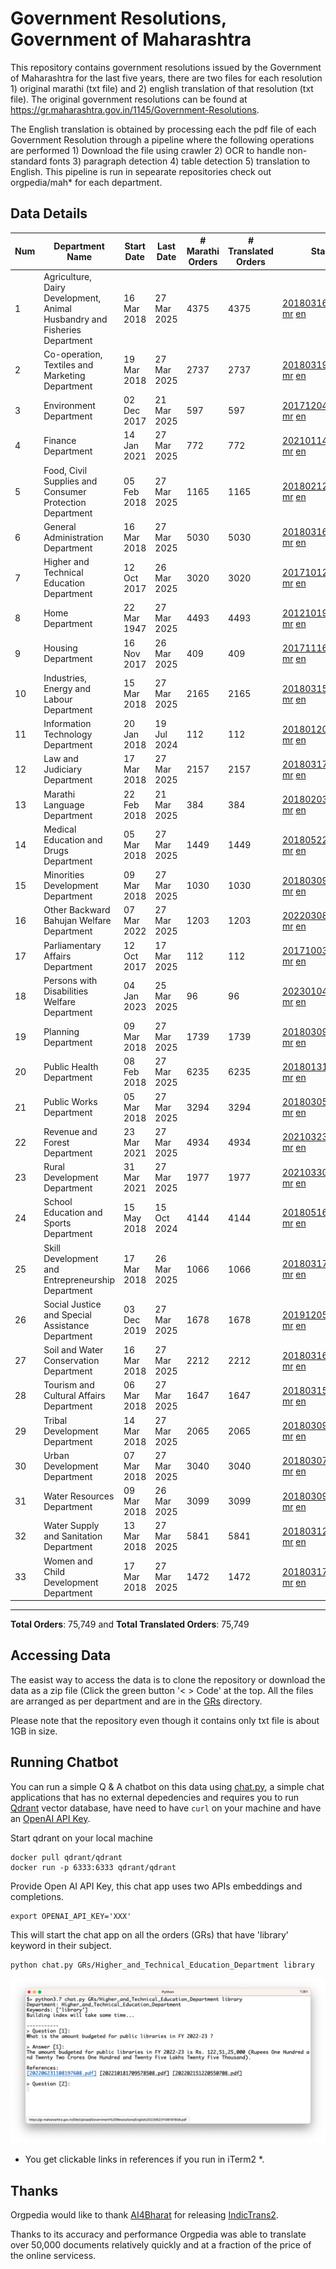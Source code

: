 # Government Resolutions, Government of Maharashtra

This repository contains government resolutions issued by the Government of Maharashtra for the last five years, there are two files for each resolution 1) original marathi (txt file) and 2) english translation of that resolution (txt file). The original government resolutions can be found at https://gr.maharashtra.gov.in/1145/Government-Resolutions.

The English translation is obtained by processing each the pdf file of each Government Resolution through a pipeline where the following operations are performed 1) Download the file using crawler 2) OCR to handle non-standard fonts 3) paragraph detection 4) table  detection 5) translation to English. This pipeline is run in sepearate repositories check out orgpedia/mah* for each department.


## Data Details

| Num | Department Name | Start Date | Last Date | # Marathi Orders | # Translated Orders | Starting Order | Last Order |
| --- | --------------- | ---------- | --------- | ---------------- | ------------------- | -------------- | ---------- |
| 1 | Agriculture, Dairy Development, Animal Husbandry and Fisheries Department | 16 Mar 2018 | 27 Mar 2025 | 4375 | 4375 | [201803161624182101.pdf](https://gr.maharashtra.gov.in/Site/Upload/Government%20Resolutions/English/201803161624182101.pdf) [mr](GRs/Agriculture,_Dairy_Development,_Animal_Husbandry_and_Fisheries_Department/201803161624182101.pdf.mr.txt) [en](GRs/Agriculture,_Dairy_Development,_Animal_Husbandry_and_Fisheries_Department/201803161624182101.pdf.en.txt) | [202503271936268201.pdf](https://gr.maharashtra.gov.in/Site/Upload/Government%20Resolutions/English/202503271936268201.pdf) [mr](GRs/Agriculture,_Dairy_Development,_Animal_Husbandry_and_Fisheries_Department/202503271936268201.pdf.mr.txt) [en](GRs/Agriculture,_Dairy_Development,_Animal_Husbandry_and_Fisheries_Department/202503271936268201.pdf.en.txt) |
| 2 | Co-operation, Textiles and Marketing Department | 19 Mar 2018 | 27 Mar 2025 | 2737 | 2737 | [201803191257576702.pdf](https://gr.maharashtra.gov.in/Site/Upload/Government%20Resolutions/English/201803191257576702.pdf) [mr](GRs/Co-operation,_Textiles_and_Marketing_Department/201803191257576702.pdf.mr.txt) [en](GRs/Co-operation,_Textiles_and_Marketing_Department/201803191257576702.pdf.en.txt) | [202503271847472202.pdf](https://gr.maharashtra.gov.in/Site/Upload/Government%20Resolutions/English/202503271847472202.pdf) [mr](GRs/Co-operation,_Textiles_and_Marketing_Department/202503271847472202.pdf.mr.txt) [en](GRs/Co-operation,_Textiles_and_Marketing_Department/202503271847472202.pdf.en.txt) |
| 3 | Environment Department | 02 Dec 2017 | 21 Mar 2025 | 597 | 597 | [201712041147216904.pdf](https://gr.maharashtra.gov.in/Site/Upload/Government%20Resolutions/English/201712041147216904.pdf) [mr](GRs/Environment_Department/201712041147216904.pdf.mr.txt) [en](GRs/Environment_Department/201712041147216904.pdf.en.txt) | [202503211254383604.pdf](https://gr.maharashtra.gov.in/Site/Upload/Government%20Resolutions/English/202503211254383604.......pdf) [mr](GRs/Environment_Department/202503211254383604.pdf.mr.txt) [en](GRs/Environment_Department/202503211254383604.pdf.en.txt) |
| 4 | Finance Department | 14 Jan 2021 | 27 Mar 2025 | 772 | 772 | [202101141237329905.pdf](https://gr.maharashtra.gov.in/Site/Upload/Government%20Resolutions/English/202101141237329905.pdf) [mr](GRs/Finance_Department/202101141237329905.pdf.mr.txt) [en](GRs/Finance_Department/202101141237329905.pdf.en.txt) | [202503271601233605.pdf](https://gr.maharashtra.gov.in/Site/Upload/Government%20Resolutions/English/202503271601233605.pdf) [mr](GRs/Finance_Department/202503271601233605.pdf.mr.txt) [en](GRs/Finance_Department/202503271601233605.pdf.en.txt) |
| 5 | Food, Civil Supplies and Consumer Protection Department | 05 Feb 2018 | 27 Mar 2025 | 1165 | 1165 | [201802121244545806.pdf](https://gr.maharashtra.gov.in/Site/Upload/Government%20Resolutions/English/201802121244545806.pdf) [mr](GRs/Food,_Civil_Supplies_and_Consumer_Protection_Department/201802121244545806.pdf.mr.txt) [en](GRs/Food,_Civil_Supplies_and_Consumer_Protection_Department/201802121244545806.pdf.en.txt) | [202503271507476406.pdf](https://gr.maharashtra.gov.in/Site/Upload/Government%20Resolutions/English/202503271507476406.pdf) [mr](GRs/Food,_Civil_Supplies_and_Consumer_Protection_Department/202503271507476406.pdf.mr.txt) [en](GRs/Food,_Civil_Supplies_and_Consumer_Protection_Department/202503271507476406.pdf.en.txt) |
| 6 | General Administration Department | 16 Mar 2018 | 27 Mar 2025 | 5030 | 5030 | [201803161224022707.pdf](https://gr.maharashtra.gov.in/Site/Upload/Government%20Resolutions/English/201803161224022707.pdf) [mr](GRs/General_Administration_Department/201803161224022707.pdf.mr.txt) [en](GRs/General_Administration_Department/201803161224022707.pdf.en.txt) | [202503271831184007.pdf](https://gr.maharashtra.gov.in/Site/Upload/Government%20Resolutions/English/202503271831184007.pdf) [mr](GRs/General_Administration_Department/202503271831184007.pdf.mr.txt) [en](GRs/General_Administration_Department/202503271831184007.pdf.en.txt) |
| 7 | Higher and Technical Education Department | 12 Oct 2017 | 26 Mar 2025 | 3020 | 3020 | [201710121514029708.pdf](https://gr.maharashtra.gov.in/Site/Upload/Government%20Resolutions/English/201710121514029708.pdf) [mr](GRs/Higher_and_Technical_Education_Department/201710121514029708.pdf.mr.txt) [en](GRs/Higher_and_Technical_Education_Department/201710121514029708.pdf.en.txt) | [202503261239313308.pdf](https://gr.maharashtra.gov.in/Site/Upload/Government%20Resolutions/English/202503261239313308.pdf) [mr](GRs/Higher_and_Technical_Education_Department/202503261239313308.pdf.mr.txt) [en](GRs/Higher_and_Technical_Education_Department/202503261239313308.pdf.en.txt) |
| 8 | Home Department | 22 Mar 1947 | 27 Mar 2025 | 4493 | 4493 | [201210191648552129.pdf](https://gr.maharashtra.gov.in/Site/Upload/Government%20Resolutions/English/201210191648552129.pdf) [mr](GRs/Home_Department/201210191648552129.pdf.mr.txt) [en](GRs/Home_Department/201210191648552129.pdf.en.txt) | [202503271835513729.pdf](https://gr.maharashtra.gov.in/Site/Upload/Government%20Resolutions/English/202503271835513729.pdf) [mr](GRs/Home_Department/202503271835513729.pdf.mr.txt) [en](GRs/Home_Department/202503271835513729.pdf.en.txt) |
| 9 | Housing Department | 16 Nov 2017 | 26 Mar 2025 | 409 | 409 | [201711161447076609.pdf](https://gr.maharashtra.gov.in/Site/Upload/Government%20Resolutions/English/201711161447076609.pdf) [mr](GRs/Housing_Department/201711161447076609.pdf.mr.txt) [en](GRs/Housing_Department/201711161447076609.pdf.en.txt) | [202503261616578909.pdf](https://gr.maharashtra.gov.in/Site/Upload/Government%20Resolutions/English/202503261616578909.pdf) [mr](GRs/Housing_Department/202503261616578909.pdf.mr.txt) [en](GRs/Housing_Department/202503261616578909.pdf.en.txt) |
| 10 | Industries, Energy and Labour Department | 15 Mar 2018 | 27 Mar 2025 | 2165 | 2165 | [201803151204055010.pdf](https://gr.maharashtra.gov.in/Site/Upload/Government%20Resolutions/English/201803151204055010.pdf) [mr](GRs/Industries,_Energy_and_Labour_Department/201803151204055010.pdf.mr.txt) [en](GRs/Industries,_Energy_and_Labour_Department/201803151204055010.pdf.en.txt) | [202503271807511710.pdf](https://gr.maharashtra.gov.in/Site/Upload/Government%20Resolutions/English/202503271807511710.pdf) [mr](GRs/Industries,_Energy_and_Labour_Department/202503271807511710.pdf.mr.txt) [en](GRs/Industries,_Energy_and_Labour_Department/202503271807511710.pdf.en.txt) |
| 11 | Information Technology Department | 20 Jan 2018 | 19 Jul 2024 | 112 | 112 | [201801201843024511.pdf](https://gr.maharashtra.gov.in/Site/Upload/Government%20Resolutions/English/201801201843024511.pdf) [mr](GRs/Information_Technology_Department/201801201843024511.pdf.mr.txt) [en](GRs/Information_Technology_Department/201801201843024511.pdf.en.txt) | [202407191742379111.pdf](https://gr.maharashtra.gov.in/Site/Upload/Government%20Resolutions/English/202407191742379111.pdf) [mr](GRs/Information_Technology_Department/202407191742379111.pdf.mr.txt) [en](GRs/Information_Technology_Department/202407191742379111.pdf.en.txt) |
| 12 | Law and Judiciary Department | 17 Mar 2018 | 27 Mar 2025 | 2157 | 2157 | [201803171129290212.pdf](https://gr.maharashtra.gov.in/Site/Upload/Government%20Resolutions/English/201803171129290212.pdf) [mr](GRs/Law_and_Judiciary_Department/201803171129290212.pdf.mr.txt) [en](GRs/Law_and_Judiciary_Department/201803171129290212.pdf.en.txt) | [202503271230231212.pdf](https://gr.maharashtra.gov.in/Site/Upload/Government%20Resolutions/English/202503271230231212.pdf) [mr](GRs/Law_and_Judiciary_Department/202503271230231212.pdf.mr.txt) [en](GRs/Law_and_Judiciary_Department/202503271230231212.pdf.en.txt) |
| 13 | Marathi Language Department | 22 Feb 2018 | 21 Mar 2025 | 384 | 384 | [201802031549154233.pdf](https://gr.maharashtra.gov.in/Site/Upload/Government%20Resolutions/English/201802031549154233.pdf) [mr](GRs/Marathi_Language_Department/201802031549154233.pdf.mr.txt) [en](GRs/Marathi_Language_Department/201802031549154233.pdf.en.txt) | [202503211701294433.pdf](https://gr.maharashtra.gov.in/Site/Upload/Government%20Resolutions/English/202503211701294433.pdf) [mr](GRs/Marathi_Language_Department/202503211701294433.pdf.mr.txt) [en](GRs/Marathi_Language_Department/202503211701294433.pdf.en.txt) |
| 14 | Medical Education and Drugs Department | 05 Mar 2018 | 27 Mar 2025 | 1449 | 1449 | [201805221424292513.pdf](https://gr.maharashtra.gov.in/Site/Upload/Government%20Resolutions/English/201805221424292513.pdf) [mr](GRs/Medical_Education_and_Drugs_Department/201805221424292513.pdf.mr.txt) [en](GRs/Medical_Education_and_Drugs_Department/201805221424292513.pdf.en.txt) | [202503271545294113.pdf](https://gr.maharashtra.gov.in/Site/Upload/Government%20Resolutions/English/202503271545294113.pdf) [mr](GRs/Medical_Education_and_Drugs_Department/202503271545294113.pdf.mr.txt) [en](GRs/Medical_Education_and_Drugs_Department/202503271545294113.pdf.en.txt) |
| 15 | Minorities Development Department | 09 Mar 2018 | 27 Mar 2025 | 1030 | 1030 | [201803091218355314.pdf](https://gr.maharashtra.gov.in/Site/Upload/Government%20Resolutions/English/201803091218355314.pdf) [mr](GRs/Minorities_Development_Department/201803091218355314.pdf.mr.txt) [en](GRs/Minorities_Development_Department/201803091218355314.pdf.en.txt) | [202503271734272214.pdf](https://gr.maharashtra.gov.in/Site/Upload/Government%20Resolutions/English/202503271734272214.pdf) [mr](GRs/Minorities_Development_Department/202503271734272214.pdf.mr.txt) [en](GRs/Minorities_Development_Department/202503271734272214.pdf.en.txt) |
| 16 | Other Backward Bahujan Welfare Department | 07 Mar 2022 | 27 Mar 2025 | 1203 | 1203 | [202203081752439334.pdf](https://gr.maharashtra.gov.in/Site/Upload/Government%20Resolutions/English/202203081752439334.pdf) [mr](GRs/Other_Backward_Bahujan_Welfare_Department/202203081752439334.pdf.mr.txt) [en](GRs/Other_Backward_Bahujan_Welfare_Department/202203081752439334.pdf.en.txt) | [202503271823528834.pdf](https://gr.maharashtra.gov.in/Site/Upload/Government%20Resolutions/English/202503271823528834.pdf) [mr](GRs/Other_Backward_Bahujan_Welfare_Department/202503271823528834.pdf.mr.txt) [en](GRs/Other_Backward_Bahujan_Welfare_Department/202503271823528834.pdf.en.txt) |
| 17 | Parliamentary Affairs Department | 12 Oct 2017 | 17 Mar 2025 | 112 | 112 | [201710031642378615.pdf](https://gr.maharashtra.gov.in/Site/Upload/Government%20Resolutions/English/201710031642378615.pdf) [mr](GRs/Parliamentary_Affairs_Department/201710031642378615.pdf.mr.txt) [en](GRs/Parliamentary_Affairs_Department/201710031642378615.pdf.en.txt) | [202503171104518215.pdf](https://gr.maharashtra.gov.in/Site/Upload/Government%20Resolutions/English/202503171104518215.pdf) [mr](GRs/Parliamentary_Affairs_Department/202503171104518215.pdf.mr.txt) [en](GRs/Parliamentary_Affairs_Department/202503171104518215.pdf.en.txt) |
| 18 | Persons with Disabilities Welfare Department | 04 Jan 2023 | 25 Mar 2025 | 96 | 96 | [202301041906309635.pdf](https://gr.maharashtra.gov.in/Site/Upload/Government%20Resolutions/English/202301041906309635.pdf) [mr](GRs/Persons_with_Disabilities_Welfare_Department/202301041906309635.pdf.mr.txt) [en](GRs/Persons_with_Disabilities_Welfare_Department/202301041906309635.pdf.en.txt) | [202503251437376335.pdf](https://gr.maharashtra.gov.in/Site/Upload/Government%20Resolutions/English/202503251437376335.pdf) [mr](GRs/Persons_with_Disabilities_Welfare_Department/202503251437376335.pdf.mr.txt) [en](GRs/Persons_with_Disabilities_Welfare_Department/202503251437376335.pdf.en.txt) |
| 19 | Planning Department | 09 Mar 2018 | 27 Mar 2025 | 1739 | 1739 | [201803091441032716.pdf](https://gr.maharashtra.gov.in/Site/Upload/Government%20Resolutions/English/201803091441032716.pdf) [mr](GRs/Planning_Department/201803091441032716.pdf.mr.txt) [en](GRs/Planning_Department/201803091441032716.pdf.en.txt) | [202503271815551216.pdf](https://gr.maharashtra.gov.in/Site/Upload/Government%20Resolutions/English/202503271815551216.pdf) [mr](GRs/Planning_Department/202503271815551216.pdf.mr.txt) [en](GRs/Planning_Department/202503271815551216.pdf.en.txt) |
| 20 | Public Health Department | 08 Feb 2018 | 27 Mar 2025 | 6235 | 6235 | [201801311722275417.pdf](https://gr.maharashtra.gov.in/Site/Upload/Government%20Resolutions/English/201801311722275417.pdf) [mr](GRs/Public_Health_Department/201801311722275417.pdf.mr.txt) [en](GRs/Public_Health_Department/201801311722275417.pdf.en.txt) | [202503271443342817.pdf](https://gr.maharashtra.gov.in/Site/Upload/Government%20Resolutions/English/202503271443342817.pdf) [mr](GRs/Public_Health_Department/202503271443342817.pdf.mr.txt) [en](GRs/Public_Health_Department/202503271443342817.pdf.en.txt) |
| 21 | Public Works Department | 05 Mar 2018 | 27 Mar 2025 | 3294 | 3294 | [201803051515468118.pdf](https://gr.maharashtra.gov.in/Site/Upload/Government%20Resolutions/English/201803051515468118.pdf) [mr](GRs/Public_Works_Department/201803051515468118.pdf.mr.txt) [en](GRs/Public_Works_Department/201803051515468118.pdf.en.txt) | [202503271535046718.pdf](https://gr.maharashtra.gov.in/Site/Upload/Government%20Resolutions/English/202503271535046718.pdf) [mr](GRs/Public_Works_Department/202503271535046718.pdf.mr.txt) [en](GRs/Public_Works_Department/202503271535046718.pdf.en.txt) |
| 22 | Revenue and Forest Department | 23 Mar 2021 | 27 Mar 2025 | 4934 | 4934 | [202103231328393119.pdf](https://gr.maharashtra.gov.in/Site/Upload/Government%20Resolutions/English/202103231328393119.pdf) [mr](GRs/Revenue_and_Forest_Department/202103231328393119.pdf.mr.txt) [en](GRs/Revenue_and_Forest_Department/202103231328393119.pdf.en.txt) | [202503271933133819.pdf](https://gr.maharashtra.gov.in/Site/Upload/Government%20Resolutions/English/202503271933133819.pdf) [mr](GRs/Revenue_and_Forest_Department/202503271933133819.pdf.mr.txt) [en](GRs/Revenue_and_Forest_Department/202503271933133819.pdf.en.txt) |
| 23 | Rural Development Department | 31 Mar 2021 | 27 Mar 2025 | 1977 | 1977 | [202103301021181120.pdf](https://gr.maharashtra.gov.in/Site/Upload/Government%20Resolutions/English/202103301021181120.pdf) [mr](GRs/Rural_Development_Department/202103301021181120.pdf.mr.txt) [en](GRs/Rural_Development_Department/202103301021181120.pdf.en.txt) | [202503271942081220.pdf](https://gr.maharashtra.gov.in/Site/Upload/Government%20Resolutions/English/202503271942081220.pdf.pdf) [mr](GRs/Rural_Development_Department/202503271942081220.pdf.mr.txt) [en](GRs/Rural_Development_Department/202503271942081220.pdf.en.txt) |
| 24 | School Education and Sports Department | 15 May 2018 | 15 Oct 2024 | 4144 | 4144 | [201805161114241221.pdf](https://gr.maharashtra.gov.in/Site/Upload/Government%20Resolutions/English/201805161114241221.pdf) [mr](GRs/School_Education_and_Sports_Department/201805161114241221.pdf.mr.txt) [en](GRs/School_Education_and_Sports_Department/201805161114241221.pdf.en.txt) | [202410152127537021.pdf](https://gr.maharashtra.gov.in/Site/Upload/Government%20Resolutions/English/202410152127537021.pdf) [mr](GRs/School_Education_and_Sports_Department/202410152127537021.pdf.mr.txt) [en](GRs/School_Education_and_Sports_Department/202410152127537021.pdf.en.txt) |
| 25 | Skill Development and Entrepreneurship Department | 17 Mar 2018 | 26 Mar 2025 | 1066 | 1066 | [201803171322099003.pdf](https://gr.maharashtra.gov.in/Site/Upload/Government%20Resolutions/English/201803171322099003.pdf) [mr](GRs/Skill_Development_and_Entrepreneurship_Department/201803171322099003.pdf.mr.txt) [en](GRs/Skill_Development_and_Entrepreneurship_Department/201803171322099003.pdf.en.txt) | [202503261754003403.pdf](https://gr.maharashtra.gov.in/Site/Upload/Government%20Resolutions/English/202503261754003403.pdf) [mr](GRs/Skill_Development_and_Entrepreneurship_Department/202503261754003403.pdf.mr.txt) [en](GRs/Skill_Development_and_Entrepreneurship_Department/202503261754003403.pdf.en.txt) |
| 26 | Social Justice and Special Assistance Department | 03 Dec 2019 | 27 Mar 2025 | 1678 | 1678 | [201912051107011622.pdf](https://gr.maharashtra.gov.in/Site/Upload/Government%20Resolutions/English/201912051107011622.pdf) [mr](GRs/Social_Justice_and_Special_Assistance_Department/201912051107011622.pdf.mr.txt) [en](GRs/Social_Justice_and_Special_Assistance_Department/201912051107011622.pdf.en.txt) | [202503271550379422.pdf](https://gr.maharashtra.gov.in/Site/Upload/Government%20Resolutions/English/202503271550379422.pdf) [mr](GRs/Social_Justice_and_Special_Assistance_Department/202503271550379422.pdf.mr.txt) [en](GRs/Social_Justice_and_Special_Assistance_Department/202503271550379422.pdf.en.txt) |
| 27 | Soil and Water Conservation Department | 16 Mar 2018 | 27 Mar 2025 | 2212 | 2212 | [201803161247582426.pdf](https://gr.maharashtra.gov.in/Site/Upload/Government%20Resolutions/English/201803161247582426.pdf) [mr](GRs/Soil_and_Water_Conservation_Department/201803161247582426.pdf.mr.txt) [en](GRs/Soil_and_Water_Conservation_Department/201803161247582426.pdf.en.txt) | [202503271943325026.pdf](https://gr.maharashtra.gov.in/Site/Upload/Government%20Resolutions/English/202503271943325026.pdf) [mr](GRs/Soil_and_Water_Conservation_Department/202503271943325026.pdf.mr.txt) [en](GRs/Soil_and_Water_Conservation_Department/202503271943325026.pdf.en.txt) |
| 28 | Tourism and Cultural Affairs Department | 06 Mar 2018 | 27 Mar 2025 | 1647 | 1647 | [201803151055091823.pdf](https://gr.maharashtra.gov.in/Site/Upload/Government%20Resolutions/English/201803151055091823.pdf) [mr](GRs/Tourism_and_Cultural_Affairs_Department/201803151055091823.pdf.mr.txt) [en](GRs/Tourism_and_Cultural_Affairs_Department/201803151055091823.pdf.en.txt) | [202503271813433323.pdf](https://gr.maharashtra.gov.in/Site/Upload/Government%20Resolutions/English/202503271813433323.pdf) [mr](GRs/Tourism_and_Cultural_Affairs_Department/202503271813433323.pdf.mr.txt) [en](GRs/Tourism_and_Cultural_Affairs_Department/202503271813433323.pdf.en.txt) |
| 29 | Tribal Development Department | 14 Mar 2018 | 27 Mar 2025 | 2065 | 2065 | [201803091105184924.pdf](https://gr.maharashtra.gov.in/Site/Upload/Government%20Resolutions/English/201803091105184924.pdf) [mr](GRs/Tribal_Development_Department/201803091105184924.pdf.mr.txt) [en](GRs/Tribal_Development_Department/201803091105184924.pdf.en.txt) | [202503271457085924.pdf](https://gr.maharashtra.gov.in/Site/Upload/Government%20Resolutions/English/202503271457085924.pdf) [mr](GRs/Tribal_Development_Department/202503271457085924.pdf.mr.txt) [en](GRs/Tribal_Development_Department/202503271457085924.pdf.en.txt) |
| 30 | Urban Development Department | 07 Mar 2018 | 27 Mar 2025 | 3040 | 3040 | [201803071203178325.pdf](https://gr.maharashtra.gov.in/Site/Upload/Government%20Resolutions/English/201803071203178325.pdf) [mr](GRs/Urban_Development_Department/201803071203178325.pdf.mr.txt) [en](GRs/Urban_Development_Department/201803071203178325.pdf.en.txt) | [202503271631382825.pdf](https://gr.maharashtra.gov.in/Site/Upload/Government%20Resolutions/English/202503271631382825.pdf) [mr](GRs/Urban_Development_Department/202503271631382825.pdf.mr.txt) [en](GRs/Urban_Development_Department/202503271631382825.pdf.en.txt) |
| 31 | Water Resources Department | 09 Mar 2018 | 26 Mar 2025 | 3099 | 3099 | [201803091034435527.pdf](https://gr.maharashtra.gov.in/Site/Upload/Government%20Resolutions/English/201803091034435527.pdf) [mr](GRs/Water_Resources_Department/201803091034435527.pdf.mr.txt) [en](GRs/Water_Resources_Department/201803091034435527.pdf.en.txt) | [202503261511333127.pdf](https://gr.maharashtra.gov.in/Site/Upload/Government%20Resolutions/English/202503261511333127.pdf) [mr](GRs/Water_Resources_Department/202503261511333127.pdf.mr.txt) [en](GRs/Water_Resources_Department/202503261511333127.pdf.en.txt) |
| 32 | Water Supply and Sanitation Department | 13 Mar 2018 | 27 Mar 2025 | 5841 | 5841 | [201803121414108428.pdf](https://gr.maharashtra.gov.in/Site/Upload/Government%20Resolutions/English/201803121414108428.pdf) [mr](GRs/Water_Supply_and_Sanitation_Department/201803121414108428.pdf.mr.txt) [en](GRs/Water_Supply_and_Sanitation_Department/201803121414108428.pdf.en.txt) | [202503271737268628.pdf](https://gr.maharashtra.gov.in/Site/Upload/Government%20Resolutions/English/202503271737268628.pdf) [mr](GRs/Water_Supply_and_Sanitation_Department/202503271737268628.pdf.mr.txt) [en](GRs/Water_Supply_and_Sanitation_Department/202503271737268628.pdf.en.txt) |
| 33 | Women and Child Development Department | 17 Mar 2018 | 27 Mar 2025 | 1472 | 1472 | [201803171539444330.pdf](https://gr.maharashtra.gov.in/Site/Upload/Government%20Resolutions/English/201803171539444330.pdf) [mr](GRs/Women_and_Child_Development_Department/201803171539444330.pdf.mr.txt) [en](GRs/Women_and_Child_Development_Department/201803171539444330.pdf.en.txt) | [202503271151177630.pdf](https://gr.maharashtra.gov.in/Site/Upload/Government%20Resolutions/English/202503271151177630.pdf) [mr](GRs/Women_and_Child_Development_Department/202503271151177630.pdf.mr.txt) [en](GRs/Women_and_Child_Development_Department/202503271151177630.pdf.en.txt) |
----------------------------------------------------------------------------------------------------

**Total Orders**: 75,749 and **Total Translated Orders**: 75,749
## Accessing Data

The easist way to access the data is to clone the repository or download the data as a zip file (Click the green button '< > Code' at the top. All the files are arranged as per department and are in the [GRs](GRs) directory.

Please note that the repository even though it contains only txt file is about 1GB in size.

## Running Chatbot

You can run a simple Q & A chatbot on this data using [chat.py](chat.py), a simple chat applications that has no external depedencies and requires you to run [Qdrant](https://qdrant.tech/) vector database, have need to have `curl` on your machine and have an [OpenAI API Key](https://help.openai.com/en/articles/4936850-where-do-i-find-my-secret-api-key).

Start qdrant on your local machine
```shell
docker pull qdrant/qdrant
docker run -p 6333:6333 qdrant/qdrant
```

Provide Open AI API Key, this chat app uses two APIs embeddings and completions.
```shell
export OPENAI_API_KEY='XXX'
```

This will start the chat app on all the orders (GRs) that have 'library' keyword in their subject.

```shell
python chat.py GRs/Higher_and_Technical_Education_Department library
```

![screenshot of running chat.py](screenshot.png)

* You get clickable links in references if you run in iTerm2 *.

## Thanks

Orgpedia would like to thank [AI4Bharat](https://ai4bharat.iitm.ac.in/) for releasing [IndicTrans2](https://github.com/AI4Bharat/IndicTrans2).

Thanks to its accuracy and performance Orgpedia was able to translate over 50,000 documents relatively quickly and at a fraction of the price of the online servicess.

